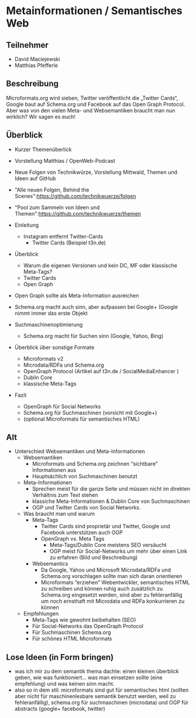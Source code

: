 # Metainformationen / Semantisches Web

## Teilnehmer

* David Maciejewski
* Matthias Pfefferle

## Beschreibung

Microformats.org wird sieben, Twitter veröffentlicht die „Twitter Cards“, Google baut auf Schema.org und Facebook auf das Open Graph Protocol. Aber was von den vielen Meta- und Websemantiken braucht man nun wirklich? Wir sagen es euch!

## Überblick

* Kurzer Themenüberlick
* Vorstellung Matthias / OpenWeb-Podcast
* Neue Folgen von Technikwürze, Vorstellung Mittwald, Themen und Ideen auf GitHub
 * "Alle neuen Folgen, Behind the Scenes":https://github.com/technikwuerze/folgen
 * "Pool zum Sammeln von Ideen und Themen":https://github.com/technikwuerze/themen

* Einleitung
	* Instagram entfernt Twitter-Cards
		* Twitter Cards (Beispiel t3n.de)
* Überblick
	* Warum die eigenen Versionen und kein DC, MF oder klassische Meta-Tags?
	* Twitter Cards
	* Open Graph
* Open Graph sollte als Meta-Information ausreichen
* Schema.org macht auch sinn, aber aufpassen bei Google+ (Google nimmt immer das erste Objekt
* Suchmaschinenoptimierung
	* Schema.org macht für Suchen sinn (Google, Yahoo, Bing)
* Überblick über sonstige Formate
	* Microformats v2
	* Microdata/RDFa und Schema.org
	* OpenGraph Protocol (Artikel auf t3n.de / SocialMediaEnhancer )
	* Dublin Core
	* klassische Meta-Tags
* Fazit
	* OpenGraph für Social Networks
	* Schema.org für Suchmaschinen (vorsicht mit Google+)
	* (optional Microformats für semantisches HTML)

## Alt

* Unterschied Websemantiken und Meta-Informationen
	* Websemantiken
		* Microformats und Schema.org zeichnen “sichtbare” Informationen aus
		* Hauptsächlich von Suchmaschinen benutzt
	* Meta-Informationen
		* Sprechen meist für die ganze Seite und müssen nicht im direkten Verhältnis zum Text stehen
		* klassiche Meta-Informationen & Dublin Core von Suchmaschinen
		* OGP und Twitter Cards von Social Networks.
	* Was braucht man und warum
		* Meta-Tags
			* Twitter Cards sind proprietär und Twitter, Google und Facebook unterstützen auch OGP
			* OpenGraph vs. Meta Tags
				* Meta-Tags/Dublin Core meistens SEO versäucht
				* OGP meist für Social-Networks um mehr über einen Link zu erfahren (Bild und Beschreibung)
		* Websemantics
			* Da Google, Yahoo und Microsoft Microdata/RDFa und Schema.org vorschlagen sollte man sich daran orientieren
			* Microformats “erziehen” Webentwickler, semantisches HTML zu schreiben und können ruhig auch zusätzlich zu Schema.org eingesetzt werden, sind aber zu fehleranfällig um noch ernsthaft mit Microdata und RDFa konkurrieren zu können
	* Empfehlungen
		* Meta-Tags wie gewohnt beibehalten (SEO)
		* Für Social-Networks das OpenGraph Protocol
		* Für Suchmaschinen Schema.org
		* Für schönes HTML Microformats

## Lose Ideen (in Form bringen)

* was ich mir zu dem semantik thema dachte: einen kleinen überblick geben, wie was funktioniert... was man einsetzen sollte (eine empfehlung) und was keinen sinn macht.
* also so in dem stil: microformats sind gut für semantisches html (sollten aber nicht für maschinenlesbare semantik benutzt werden, weil zu fehleranfällig), schema.org für suchmaschinen (microdata) und OGP für abstracts (google+ facebook, twitter)
